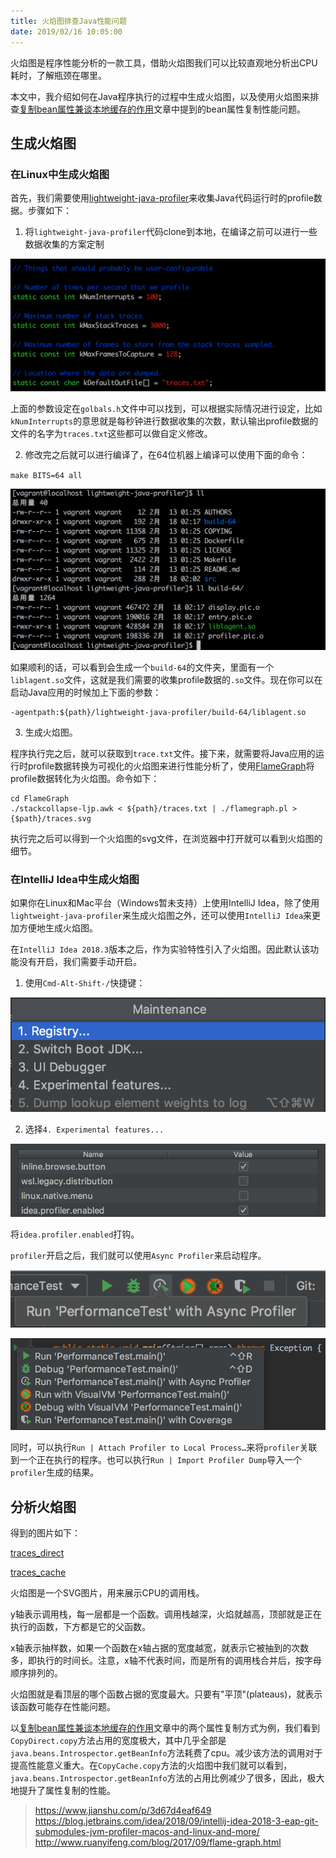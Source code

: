 ```yaml
---
title: 火焰图排查Java性能问题
date: 2019/02/16 10:05:00
---
```


火焰图是程序性能分析的一款工具，借助火焰图我们可以比较直观地分析出CPU耗时，了解瓶颈在哪里。

<!-- more -->

本文中，我介绍如何在Java程序执行的过程中生成火焰图，以及使用火焰图来排查[复制bean属性兼谈本地缓存的作用][1]文章中提到的bean属性复制性能问题。

## 生成火焰图

### 在Linux中生成火焰图

首先，我们需要使用[lightweight-java-profiler](https://github.com/pandening/lightweight-java-profiler)来收集Java代码运行时的profile数据。步骤如下：

1. 将`lightweight-java-profiler`代码clone到本地，在编译之前可以进行一些数据收集的方案定制

![globals_h](media/globals_h.png)

上面的参数设定在`golbals.h`文件中可以找到，可以根据实际情况进行设定，比如`kNumInterrupts`的意思就是每秒钟进行数据收集的次数，默认输出profile数据的文件的名字为`traces.txt`这些都可以做自定义修改。

2. 修改完之后就可以进行编译了，在64位机器上编译可以使用下面的命令：

`make BITS=64 all`

![lightweight-java-profile](media/lightweight-java-profiler.png)

如果顺利的话，可以看到会生成一个`build-64`的文件夹，里面有一个`liblagent.so`文件，这就是我们需要的收集profile数据的`.so`文件。现在你可以在启动Java应用的时候加上下面的参数：

```
-agentpath:${path}/lightweight-java-profiler/build-64/liblagent.so
```

3. 生成火焰图。

程序执行完之后，就可以获取到`trace.txt`文件。接下来，就需要将Java应用的运行时profile数据转换为可视化的火焰图来进行性能分析了，使用[FlameGraph](https://github.com/brendangregg/FlameGraph)将profile数据转化为火焰图。命令如下：

```
cd FlameGraph
./stackcollapse-ljp.awk < ${path}/traces.txt | ./flamegraph.pl > {$path}/traces.svg
```

执行完之后可以得到一个火焰图的svg文件，在浏览器中打开就可以看到火焰图的细节。

### 在IntelliJ Idea中生成火焰图

如果你在Linux和Mac平台（Windows暂未支持）上使用IntelliJ Idea，除了使用`lightweight-java-profiler`来生成火焰图之外，还可以使用`IntelliJ Idea`来更加方便地生成火焰图。

在`IntelliJ Idea 2018.3`版本之后，作为实验特性引入了火焰图。因此默认该功能没有开启，我们需要手动开启。

1. 使用`Cmd-Alt-Shift-/`快捷键：

![Maintenance](media/Maintenance.png)

2. 选择`4. Experimental features...`

![idea_profile](media/idea_profiler-1.png)

将`idea.profiler.enabled`打钩。

`profiler`开启之后，我们就可以使用`Async Profiler`来启动程序。

![async_profiler_1](media/async_profiler_1.png)

![async_profiler_2](media/async_profiler_2.png)

同时，可以执行`Run | Attach Profiler to Local Process…`来将`profiler`关联到一个正在执行的程序。也可以执行`Run | Import Profiler Dump`导入一个`profiler`生成的结果。

## 分析火焰图

得到的图片如下：

[traces_direct](media/traces_direct.svg)

[traces_cache](media/traces_cache.svg)

火焰图是一个SVG图片，用来展示CPU的调用栈。

y轴表示调用栈，每一层都是一个函数。调用栈越深，火焰就越高，顶部就是正在执行的函数，下方都是它的父函数。

x轴表示抽样数，如果一个函数在x轴占据的宽度越宽，就表示它被抽到的次数多，即执行的时间长。注意，x轴不代表时间，而是所有的调用栈合并后，按字母顺序排列的。

火焰图就是看顶层的哪个函数占据的宽度最大。只要有"平顶"(plateaus)，就表示该函数可能存在性能问题。

以[复制bean属性兼谈本地缓存的作用][1]文章中的两个属性复制方式为例，我们看到`CopyDirect.copy`方法占用的宽度极大，其中几乎全部是`java.beans.Introspector.getBeanInfo`方法耗费了cpu。减少该方法的调用对于提高性能意义重大。在`CopyCache.copy`方法的火焰图中我们就可以看到，`java.beans.Introspector.getBeanInfo`方法的占用比例减少了很多，因此，极大地提升了属性复制的性能。




































[1]: /articles/Java/复制bean属性兼谈本地缓存的作用.html

> https://www.jianshu.com/p/3d67d4eaf649
> https://blog.jetbrains.com/idea/2018/09/intellij-idea-2018-3-eap-git-submodules-jvm-profiler-macos-and-linux-and-more/
> http://www.ruanyifeng.com/blog/2017/09/flame-graph.html

